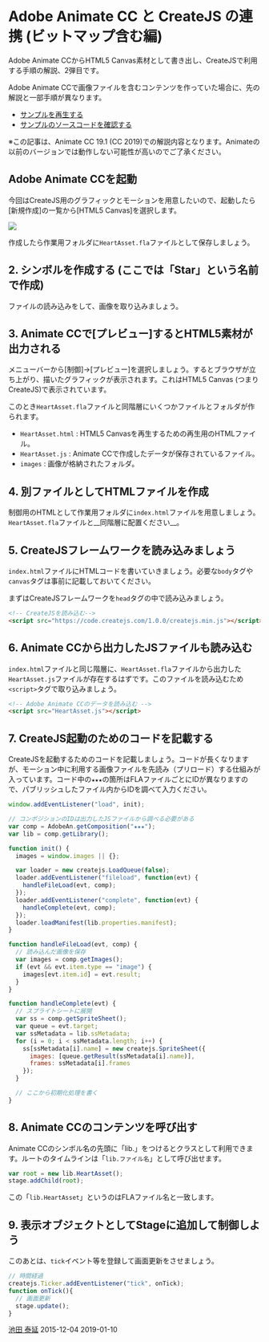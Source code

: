 # Adobe Animate CC と CreateJS の連携 (ビットマップ含む編)


Adobe Animate CCからHTML5 Canvas素材として書き出し、CreateJSで利用する手順の解説、2弾目です。

Adobe Animate CCで画像ファイルを含むコンテンツを作っていた場合に、先の解説と一部手順が異なります。


- [サンプルを再生する](https://ics-creative.github.io/tutorial-createjs/samples/createjs-toolkit-bitmaps/index.html)
- [サンプルのソースコードを確認する](../samples/createjs-toolkit-bitmaps/)


※この記事は、Animate CC 19.1 (CC 2019)での解説内容となります。Animateの以前のバージョンでは動作しない可能性が高いのでご了承ください。

## Adobe Animate CCを起動

今回はCreateJS用のグラフィックとモーションを用意したいので、起動したら[新規作成]の一覧から[HTML5 Canvas]を選択します。

![](../imgs/adobe_animate_startup.png)

作成したら作業用フォルダに`HeartAsset.fla`ファイルとして保存しましょう。

## 2. シンボルを作成する (ここでは「Star」という名前で作成)

ファイルの読み込みをして、画像を取り込みましょう。


## 3. Animate CCで[プレビュー]するとHTML5素材が出力される

メニューバーから[制御]→[プレビュー]を選択しましょう。するとブラウザが立ち上がり、描いたグラフィックが表示されます。これはHTML5 Canvas (つまりCreateJS)で表示されています。

このとき`HeartAsset.fla`ファイルと同階層にいくつかファイルとフォルダが作られます。

- `HeartAsset.html` : HTML5 Canvasを再生するための再生用のHTMLファイル。
- `HeartAsset.js` : Animate CCで作成したデータが保存されているファイル。
- `images` : 画像が格納されたフォルダ。

## 4. 別ファイルとしてHTMLファイルを作成

制御用のHTMLとして作業用フォルダに`index.html`ファイルを用意しましょう。`HeartAsset.fla`ファイルと__同階層に配置ください__。



## 5. CreateJSフレームワークを読み込みましょう

`index.html`ファイルにHTMLコードを書いていきましょう。必要な`body`タグや`canvas`タグは事前に記載しておいてください。

まずはCreateJSフレームワークを`head`タグの中で読み込みましょう。

```html
<!-- CreateJSを読み込む-->
<script src="https://code.createjs.com/1.0.0/createjs.min.js"></script>
```


## 6. Animate CCから出力したJSファイルも読み込む

`index.html`ファイルと同じ階層に、`HeartAsset.fla`ファイルから出力した`HeartAsset.js`ファイルが存在するはずです。このファイルを読み込むため`<script>`タグで取り込みましょう。

```html
<!-- Adobe Animate CCのデータを読み込む -->
<script src="HeartAsset.js"></script>
```

## 7. CreateJS起動のためのコードを記載する


CreateJSを起動するためのコードを記載しましょう。コードが長くなりますが、モーション中に利用する画像ファイルを先読み（プリロード）する仕組みが入っています。コード中の`★★★`の箇所はFLAファイルごとにIDが異なりますので、パブリッシュしたファイル内からIDを調べて入力ください。


```js
window.addEventListener("load", init);

// コンポジションのIDは出力したJSファイルから調べる必要がある
var comp = AdobeAn.getComposition("★★★");
var lib = comp.getLibrary();

function init() {
  images = window.images || {};

  var loader = new createjs.LoadQueue(false);
  loader.addEventListener("fileload", function(evt) {
    handleFileLoad(evt, comp);
  });
  loader.addEventListener("complete", function(evt) {
    handleComplete(evt, comp);
  });
  loader.loadManifest(lib.properties.manifest);
}

function handleFileLoad(evt, comp) {
  // 読み込んだ画像を保存
  var images = comp.getImages();
  if (evt && evt.item.type == "image") {
    images[evt.item.id] = evt.result;
  }
}

function handleComplete(evt) {
  // スプライトシートに展開
  var ss = comp.getSpriteSheet();
  var queue = evt.target;
  var ssMetadata = lib.ssMetadata;
  for (i = 0; i < ssMetadata.length; i++) {
    ss[ssMetadata[i].name] = new createjs.SpriteSheet({
      images: [queue.getResult(ssMetadata[i].name)],
      frames: ssMetadata[i].frames
    });
  }

  // ここから初期化処理を書く
}
```

## 8. Animate CCのコンテンツを呼び出す

Animate CCのシンボル名の先頭に「lib.」をつけるとクラスとして利用できます。ルートのタイムラインは「`lib.ファイル名`」として呼び出せます。

```js
var root = new lib.HeartAsset();
stage.addChild(root);
```

この「`lib.HeartAsset`」というのはFLAファイル名と一致します。

## 9. 表示オブジェクトとしてStageに追加して制御しよう


このあとは、`tick`イベント等を登録して画面更新をさせましょう。

```js
// 時間経過
createjs.Ticker.addEventListener("tick", onTick);
function onTick(){
  // 画面更新
  stage.update();
}
```

<article-author>[池田 泰延](https://twitter.com/clockmaker)</article-author>
<article-date-published>2015-12-04</article-date-published>
<article-date-modified>2019-01-10</article-date-modified>
